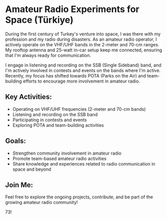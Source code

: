 # Amateur Radio Experiments for Space (Türkiye)

During the first century of Turkey's venture into space, I was there with my profession and my radio during disasters. As an amateur radio operator, I actively operate on the VHF/UHF bands in the 2-meter and 70-cm ranges. My rooftop antenna and 25-watt in-car setup keep me connected, ensuring that I'm always ready for communication.

I engage in listening and recording on the SSB (Single Sideband) band, and I'm actively involved in contests and events on the bands where I'm active. Recently, my focus has shifted towards POTA (Parks on the Air) and team-building efforts to encourage more involvement in amateur radio.

## Key Activities:
- Operating on VHF/UHF frequencies (2-meter and 70-cm bands)
- Listening and recording on the SSB band
- Participating in contests and events
- Exploring POTA and team-building activities

## Goals:
- Strengthen community involvement in amateur radio
- Promote team-based amateur radio activities
- Share knowledge and experiences related to radio communication in space and beyond

## Join Me:
Feel free to explore the ongoing projects, contribute, and be part of the growing amateur radio community!

73!
